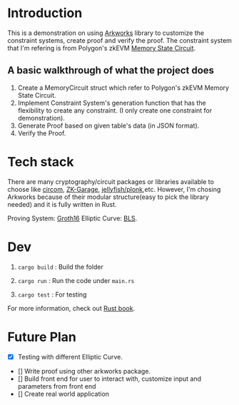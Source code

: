 # Introduction

This is a demonstration on using [Arkworks](https://github.com/arkworks-rs) library to customize the constraint systems, create proof and verify the proof.
The constraint system that I'm refering is from Polygon's zkEVM [Memory State Circuit](https://docs.hermez.io/zkEVM/zkProver/State-Machines/Secondary-State-Machines/Memory/Memory/#complete-example).

## A basic walkthrough of what the project does

1. Create a MemoryCircuit struct which refer to Polygon's zkEVM Memory State Circuit.
2. Implement Constraint System's generation function that has the flexibility to create any constraint. (I only create one constraint for demonstration).
3. Generate Proof based on given table's data (in JSON format).
4. Verify the Proof.

# Tech stack

There are many cryptography/circuit packages or libraries available to choose like [circom](https://docs.circom.io/), [ZK-Garage](https://github.com/ZK-Garage/plonk), [jellyfish/plonk](https://github.com/EspressoSystems/jellyfish/tree/main/plonk/src),etc. However, I'm chosing Arkworks because of their modular structure(easy to pick the library needed) and it is fully written in Rust.

Proving System: [Groth16](https://eprint.iacr.org/2016/260.pdf)
Elliptic Curve: [BLS](https://en.wikipedia.org/wiki/BLS_digital_signature).

# Dev

1. `cargo build` : Build the folder

2. `cargo run` : Run the code under `main.rs`

3. `cargo test` : For testing

For more information, check out [Rust book](https://doc.rust-lang.org/book/).

# Future Plan

- [x] Testing with different Elliptic Curve.
- [] Write proof using other arkworks package.
- [] Build front end for user to interact with, customize input and parameters from front end
- [] Create real world application
